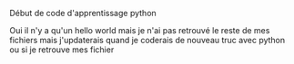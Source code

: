 Début de code d'apprentissage python

Oui il n'y a qu'un hello world mais je n'ai pas retrouvé le reste de mes fichiers mais j'updaterais quand je coderais de nouveau truc avec python ou si je retrouve mes fichier

